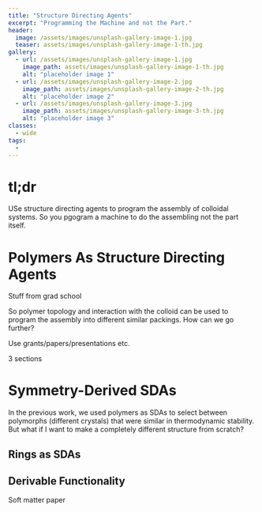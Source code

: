 ```yaml
---
title: "Structure Directing Agents"
excerpt: "Programming the Machine and not the Part."
header:
  image: /assets/images/unsplash-gallery-image-1.jpg
  teaser: assets/images/unsplash-gallery-image-1-th.jpg
gallery:
  - url: /assets/images/unsplash-gallery-image-1.jpg
    image_path: assets/images/unsplash-gallery-image-1-th.jpg
    alt: "placeholder image 1"
  - url: /assets/images/unsplash-gallery-image-2.jpg
    image_path: assets/images/unsplash-gallery-image-2-th.jpg
    alt: "placeholder image 2"
  - url: /assets/images/unsplash-gallery-image-3.jpg
    image_path: assets/images/unsplash-gallery-image-3-th.jpg
    alt: "placeholder image 3"
classes:
  - wide
tags:
  - 
---
```


# tl;dr

USe structure directing agents to program the assembly of colloidal systems.  So you pgogram a machine to do the assembling not the part itself.

# Polymers As Structure Directing Agents

Stuff from grad school

So polymer topology and interaction with the colloid can be used to program the assembly into different similar packings. How can we go further?

Use grants/papers/presentations etc.

3 sections

# Symmetry-Derived SDAs

In the previous work, we used polymers as SDAs to select between polymorphs (different crystals) that were similar in thermodynamic stability.  But what if I want to make a completely different structure from scratch?

## Rings as SDAs

## Derivable Functionality

Soft matter paper
